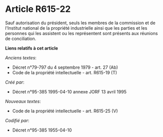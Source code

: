 # Article R615-22

Sauf autorisation du président, seuls les membres de la commission et de l'Institut national de la propriété industrielle
ainsi que les parties et les personnes qui les assistent ou les représentent sont présents aux réunions de conciliation.

**Liens relatifs à cet article**

_Anciens textes_:

  - Décret n°79-797 du 4 septembre 1979 - art. 27 (Ab)
  - Code de la propriété intellectuelle - art. R615-19 (T)

_Créé par_:

  - Décret n°95-385 1995-04-10 annexe JORF 13 avril 1995

_Nouveaux textes_:

  - Code de la propriété intellectuelle - art. R615-25 (V)

_Codifié par_:

  - Décret n°95-385 1955-04-10
